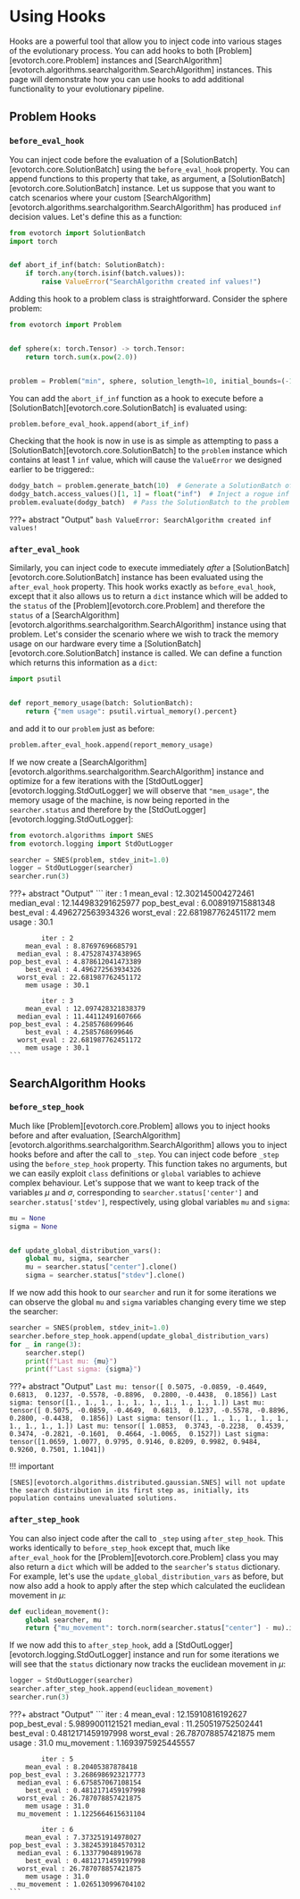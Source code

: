 # Using Hooks

Hooks are a powerful tool that allow you to inject code into various stages of the evolutionary process. You can add hooks to both [Problem][evotorch.core.Problem] instances and [SearchAlgorithm][evotorch.algorithms.searchalgorithm.SearchAlgorithm] instances. This page will demonstrate how you can use hooks to add additional functionality to your evolutionary pipeline.

## Problem Hooks

### `before_eval_hook`

You can inject code before the evaluation of a [SolutionBatch][evotorch.core.SolutionBatch] using the `before_eval_hook` property. You can append functions to this property that take, as argument, a [SolutionBatch][evotorch.core.SolutionBatch] instance. Let us suppose that you want to catch scenarios where your custom [SearchAlgorithm][evotorch.algorithms.searchalgorithm.SearchAlgorithm] has produced `inf` decision values. Let's define this as a function:

```python
from evotorch import SolutionBatch
import torch


def abort_if_inf(batch: SolutionBatch):
    if torch.any(torch.isinf(batch.values)):
        raise ValueError("SearchAlgorithm created inf values!")
```

Adding this hook to a problem class is straightforward. Consider the sphere problem:

```python
from evotorch import Problem


def sphere(x: torch.Tensor) -> torch.Tensor:
    return torch.sum(x.pow(2.0))


problem = Problem("min", sphere, solution_length=10, initial_bounds=(-1, 1))
```

You can add the `abort_if_inf` function as a hook to execute before a [SolutionBatch][evotorch.core.SolutionBatch] is evaluated using:

```python
problem.before_eval_hook.append(abort_if_inf)
```

Checking that the hook is now in use is as simple as attempting to pass a [SolutionBatch][evotorch.core.SolutionBatch] to the `problem` instance which contains at least 1 `inf` value, which will cause the `ValueError` we designed earlier to be triggered::

```python
dodgy_batch = problem.generate_batch(10)  # Generate a SolutionBatch of size 10
dodgy_batch.access_values()[1, 1] = float("inf")  # Inject a rogue inf value
problem.evaluate(dodgy_batch)  # Pass the SolutionBatch to the problem to evaluate
```

???+ abstract "Output"
    ```bash
    ValueError: SearchAlgorithm created inf values!
    ```

### `after_eval_hook`

Similarly, you can inject code to execute immediately *after* a [SolutionBatch][evotorch.core.SolutionBatch] instance has been evaluated using the `after_eval_hook` property. This hook works exactly as `before_eval_hook`, except that it also allows us to return a `dict` instance which will be added to the `status` of the [Problem][evotorch.core.Problem] and therefore the `status` of a [SearchAlgorithm][evotorch.algorithms.searchalgorithm.SearchAlgorithm] instance using that problem. Let's consider the scenario where we wish to track the memory usage on our hardware every time a [SolutionBatch][evotorch.core.SolutionBatch] instance is called. We can define a function which returns this information as a `dict`:

```python
import psutil


def report_memory_usage(batch: SolutionBatch):
    return {"mem usage": psutil.virtual_memory().percent}
```

and add it to our `problem` just as before:

```python
problem.after_eval_hook.append(report_memory_usage)
```

If we now create a [SearchAlgorithm][evotorch.algorithms.searchalgorithm.SearchAlgorithm] instance and optimize for a few iterations with the [StdOutLogger][evotorch.logging.StdOutLogger] we will observe that `"mem_usage"`, the memory usage of the machine, is now being reported in the `searcher.status` and therefore by the [StdOutLogger][evotorch.logging.StdOutLogger]:

```python
from evotorch.algorithms import SNES
from evotorch.logging import StdOutLogger

searcher = SNES(problem, stdev_init=1.0)
logger = StdOutLogger(searcher)
searcher.run(3)
```

???+ abstract "Output"
    ```
            iter : 1
        mean_eval : 12.302145004272461
      median_eval : 12.144983291625977
    pop_best_eval : 6.008919715881348
        best_eval : 4.496272563934326
      worst_eval : 22.681987762451172
        mem usage : 30.1

            iter : 2
        mean_eval : 8.87697696685791
      median_eval : 8.475287437438965
    pop_best_eval : 4.878612041473389
        best_eval : 4.496272563934326
      worst_eval : 22.681987762451172
        mem usage : 30.1

            iter : 3
        mean_eval : 12.097428321838379
      median_eval : 11.44112491607666
    pop_best_eval : 4.2585768699646
        best_eval : 4.2585768699646
      worst_eval : 22.681987762451172
        mem usage : 30.1
    ```

## SearchAlgorithm Hooks

### `before_step_hook`

Much like [Problem][evotorch.core.Problem] allows you to inject hooks before and after evaluation, [SearchAlgorithm][evotorch.algorithms.searchalgorithm.SearchAlgorithm] allows you to inject hooks before and after the call to `_step`. You can inject code before `_step` using the `before_step_hook` property. This function takes no arguments, but we can easily exploit `class` definitions or `global` variables to achieve complex behaviour. Let's suppose that we want to keep track of the variables $\mu$ and $\sigma$, corresponding to `searcher.status['center']` and `searcher.status['stdev']`, respectively, using global variables `mu` and `sigma`:

```python
mu = None
sigma = None


def update_global_distribution_vars():
    global mu, sigma, searcher
    mu = searcher.status["center"].clone()
    sigma = searcher.status["stdev"].clone()
```

If we now add this hook to our `searcher` and run it for some iterations we can observe the global `mu` and `sigma` variables changing every time we step the searcher:

```python
searcher = SNES(problem, stdev_init=1.0)
searcher.before_step_hook.append(update_global_distribution_vars)
for _ in range(3):
    searcher.step()
    print(f"Last mu: {mu}")
    print(f"Last sigma: {sigma}")
```

???+ abstract "Output"
    ```
    Last mu: tensor([ 0.5075, -0.0859, -0.4649,  0.6813,  0.1237, -0.5578, -0.8896,  0.2800,
            -0.4438,  0.1856])
    Last sigma: tensor([1., 1., 1., 1., 1., 1., 1., 1., 1., 1.])
    Last mu: tensor([ 0.5075, -0.0859, -0.4649,  0.6813,  0.1237, -0.5578, -0.8896,  0.2800,
            -0.4438,  0.1856])
    Last sigma: tensor([1., 1., 1., 1., 1., 1., 1., 1., 1., 1.])
    Last mu: tensor([ 1.0853,  0.3743, -0.2238,  0.4539,  0.3474, -0.2821, -0.1601,  0.4664,
            -1.0065,  0.1527])
    Last sigma: tensor([1.0659, 1.0077, 0.9795, 0.9146, 0.8209, 0.9982, 0.9484, 0.9260, 0.7501,
            1.1041])
    ```

!!! important

    [SNES][evotorch.algorithms.distributed.gaussian.SNES] will not update the search distribution in its first step as, initially, its population contains unevaluated solutions.

### `after_step_hook`

You can also inject code after the call to `_step` using `after_step_hook`. This works identically to `before_step_hook` except that, much like `after_eval_hook` for the [Problem][evotorch.core.Problem] class you may also return a `dict` which will be added to the `searcher`'s `status` dictionary. For example, let's use the `update_global_distribution_vars` as before, but now also add a hook to apply after the step which calculated the euclidean movement in $\mu$:

```python
def euclidean_movement():
    global searcher, mu
    return {"mu_movement": torch.norm(searcher.status["center"] - mu).item()}
```

If we now add this to `after_step_hook`, add a [StdOutLogger][evotorch.logging.StdOutLogger] instance and run for some iterations we will see that the `status` dictionary now tracks the euclidean movement in $\mu$:

```python
logger = StdOutLogger(searcher)
searcher.after_step_hook.append(euclidean_movement)
searcher.run(3)
```

???+ abstract "Output"
    ```
            iter : 4
        mean_eval : 12.15910816192627
    pop_best_eval : 5.9899001121521
      median_eval : 11.250519752502441
        best_eval : 0.4812171459197998
      worst_eval : 26.787078857421875
        mem usage : 31.0
      mu_movement : 1.1693975925445557

            iter : 5
        mean_eval : 8.20405387878418
    pop_best_eval : 3.2686986923217773
      median_eval : 6.675857067108154
        best_eval : 0.4812171459197998
      worst_eval : 26.787078857421875
        mem usage : 31.0
      mu_movement : 1.1225664615631104

            iter : 6
        mean_eval : 7.373251914978027
    pop_best_eval : 3.3824539184570312
      median_eval : 6.133779048919678
        best_eval : 0.4812171459197998
      worst_eval : 26.787078857421875
        mem usage : 31.0
      mu_movement : 1.0265130996704102
    ```

